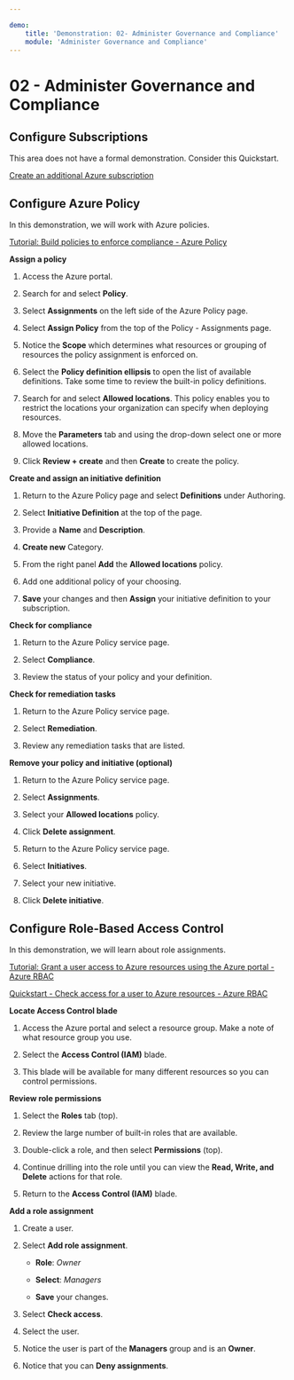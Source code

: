 ```yaml
---

demo:
    title: 'Demonstration: 02- Administer Governance and Compliance'
    module: 'Administer Governance and Compliance'
---
```


# 02 - Administer Governance and Compliance

## Configure Subscriptions

This area does not have a formal demonstration. Consider this Quickstart.

[Create an additional Azure subscription](https://docs.microsoft.com/azure/cost-management-billing/manage/create-subscription)

## Configure Azure Policy

In this demonstration, we will work with Azure policies.

[Tutorial: Build policies to enforce compliance - Azure Policy](https://docs.microsoft.com/azure/governance/policy/tutorials/create-and-manage)

**Assign a policy**

1.  Access the Azure portal.

2.  Search for and select **Policy**.

3.  Select **Assignments** on the left side of the Azure Policy page.

4.  Select **Assign Policy** from the top of the Policy - Assignments page.

5.  Notice the **Scope** which determines what resources or grouping of resources the policy assignment is enforced on.

6.  Select the **Policy definition ellipsis** to open the list of available definitions. Take some time to review the built-in policy definitions.

7.  Search for and select **Allowed locations**. This policy enables you to restrict the locations your organization can specify when deploying resources.

8.  Move the **Parameters** tab and using the drop-down select one or more allowed locations.

9.  Click **Review + create** and then **Create** to create the policy.

**Create and assign an initiative definition**

1.  Return to the Azure Policy page and select **Definitions** under Authoring.

2.  Select **Initiative Definition** at the top of the page.

3.  Provide a **Name** and **Description**.

4.  **Create new** Category.

5.  From the right panel **Add** the **Allowed locations** policy.

6.  Add one additional policy of your choosing.

7.  **Save** your changes and then **Assign** your initiative definition to your subscription.

**Check for compliance**

1.  Return to the Azure Policy service page.

2.  Select **Compliance**.

3.  Review the status of your policy and your definition.

**Check for remediation tasks**

1.  Return to the Azure Policy service page.

2.  Select **Remediation**.

3.  Review any remediation tasks that are listed.

**Remove your policy and initiative (optional)**

1.  Return to the Azure Policy service page.

2.  Select **Assignments**.

3.  Select your **Allowed locations** policy.

4.  Click **Delete assignment**.

5.  Return to the Azure Policy service page.

6.  Select **Initiatives**.

7.  Select your new initiative.

8.  Click **Delete initiative**.

## Configure Role-Based Access Control

In this demonstration, we will learn about role assignments.

[Tutorial: Grant a user access to Azure resources using the Azure portal - Azure RBAC](https://docs.microsoft.com/azure/role-based-access-control/quickstart-assign-role-user-portal)

[Quickstart - Check access for a user to Azure resources - Azure RBAC](https://docs.microsoft.com/azure/role-based-access-control/check-access)

**Locate Access Control blade**

1.  Access the Azure portal and select a resource group. Make a note of what resource group you use.

2.  Select the **Access Control (IAM)** blade.

3.  This blade will be available for many different resources so you can control permissions.

**Review role permissions**

1.  Select the **Roles** tab (top).

2.  Review the large number of built-in roles that are available.

3.  Double-click a role, and then select **Permissions** (top).

4.  Continue drilling into the role until you can view the **Read, Write, and Delete** actions for that role.

5.  Return to the **Access Control (IAM)** blade.

**Add a role assignment**

1.  Create a user.

2.  Select **Add role assignment**.

    -   **Role**: *Owner*

    -   **Select**: *Managers*

    -   **Save** your changes.

3.  Select **Check access**.

4.  Select the user.

5.  Notice the user is part of the **Managers** group and is an **Owner**.

6.  Notice that you can **Deny assignments**.
